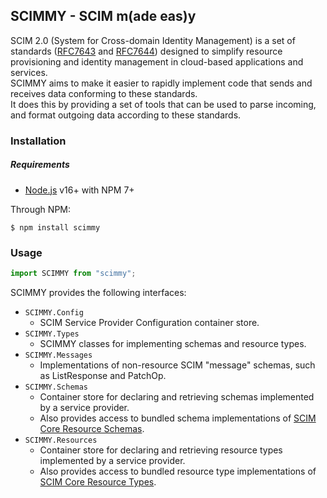 ## SCIMMY - SCIM m(ade eas)y
SCIM 2.0 (System for Cross-domain Identity Management) is a set of standards ([RFC7643](https://datatracker.ietf.org/doc/html/rfc7643) and [RFC7644](https://datatracker.ietf.org/doc/html/rfc7644)) 
designed to simplify resource provisioning and identity management in cloud-based applications and services.  
SCIMMY aims to make it easier to rapidly implement code that sends and receives data conforming to these standards.  
It does this by providing a set of tools that can be used to parse incoming, and format outgoing data according to these standards.

### Installation

##### Requirements
*   [Node.js](https://nodejs.org) v16+ with NPM 7+ 

Through NPM:
```
$ npm install scimmy
```

### Usage

```js
import SCIMMY from "scimmy";
```

SCIMMY provides the following interfaces:
*   ```SCIMMY.Config```
    *   SCIM Service Provider Configuration container store.
*   ```SCIMMY.Types```
    *   SCIMMY classes for implementing schemas and resource types.
*   ```SCIMMY.Messages```
    *   Implementations of non-resource SCIM "message" schemas, such as ListResponse and PatchOp.
*   ```SCIMMY.Schemas```
    *   Container store for declaring and retrieving schemas implemented by a service provider.
    *   Also provides access to bundled schema implementations of [SCIM Core Resource Schemas](https://datatracker.ietf.org/doc/html/rfc7643#section-4).
*   ```SCIMMY.Resources```
    *   Container store for declaring and retrieving resource types implemented by a service provider.
    *   Also provides access to bundled resource type implementations of [SCIM Core Resource Types](https://datatracker.ietf.org/doc/html/rfc7643#section-4).